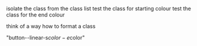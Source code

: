 isolate the class from the class list
test the class for starting colour
test the class for the end colour

think of a way how to format a class

"button--linear-s$color-e$color"